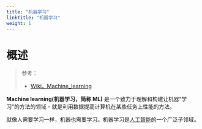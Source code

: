```yaml
---
title: "机器学习"
linkTitle: "机器学习"
weight: 1
---
```


# 概述

> 参考：
>
> - [Wiki，Machine_learning](https://en.wikipedia.org/wiki/Machine_learning)

**Machine learning(机器学习，简称 ML)** 是一个致力于理解和构建让机器“学习”的方法的领域 - 就是利用数据提高计算机在某些任务上性能的方法。

就像人需要学习一样，机器也需要学习。机器学习是[人工智能](/docs/12.人工智能/12.人工智能.md)的一个广泛子领域。